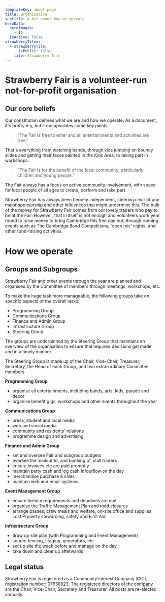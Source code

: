 ```yaml
---
templateKey: about-page
title: Organisation
subtitle: A bit about how we operate
heroData:
  heroImages:
    - {}
  isActive: false
strawberryTiles:
  - strawberryTile:
      isPublic: false
    tile: Strawberry Tile
---
```

# Strawberry Fair is a volunteer-run not-for-profit organisation

## Our core beliefs

Our constitution defines what we are and how we operate. As a document, it's pretty dry, but it encapsulates some key points: 

> "The Fair is free to enter and all entertainments and activities are free."

That's everything from watching bands, through kids jumping on bouncy slides and getting their faces painted in the Kids Area, to taking part in workshops.

> "The Fair is for the benefit of the local community, particularly children and young people."

The Fair always has a focus on active community involvement, with space for local people of all ages to create, perform and take part.

Strawberry Fair has always been fiercely independent, steering clear of any major sponsorship and other influences that might undermine this. The bulk of the money for Strawberry Fair comes from our lovely traders who pay to be at the Fair. However, that in itself is not enough and volunteers work year round to raise money to bring Cambridge this free day out, through running events such as The Cambridge Band Competitions, 'open mic' nights, and other fund-raising activities. 

# How we operate

## Groups and Subgroups

Strawberry Fair and other events through the year are planned and organised by the Committee of members through meetings, workshops, etc.

To make the huge task more manageable, the following groups take on specific aspects of the overall tasks:

* Programming Group
* Communications Group
* Finance and Admin Group
* Infrastructure Group
* Steering Group

The groups are underpinned by the Steering Group that maintains an overview of the organisation to ensure that required decisions get made, and in a timely manner.

The Steering Group is made up of the Chair, Vice-Chair, Treasurer, Secretary, the Head of each Group, and two extra-ordinary Committee members.

**Programming Group**

* organise all entertainments, including bands, arts, kids, parade and decor
* organise benefit gigs, workshops and other events throughout the year

**Communications Group**

* press, student and local media
* web and social media
* community and residents' relations
* programme design and advertising

**Finance and Admin Group**

* set and oversee Fair and subgroup budgets
* oversee the mailout to, and booking of, stall traders
* ensure invoices etc are paid promptly
* maintain petty cash and log cash in/outflow on the day
* merchandise purchase & sales
* maintain web and email systems

**Event Management Group**

* ensure licence requirements and deadlines are met
* organise the Traffic Management Plan and road closures
* arrange passes, crew meals and welfare, on-site office and supplies, Lost Property
  stewarding, safety and First Aid

**Infrastructure Group**

* draw up site plan (with Programming and Event Management)
* source fencing, staging, generators, etc
* set up site the week before and manage on the day
* take down and clear up afterwards


## Legal status


Strawberry Fair is registered as a Community Interest Company (CIC), registration number: 07638923. The registered directors of the company are the Chair, Vice-Chair, Secretary and Treasurer. All posts are re-elected annually.
